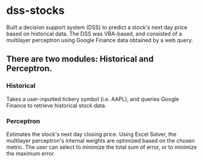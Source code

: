 # dss-stocks
Built a decision support system (DSS) to predict a stock's next day price based on historical data. The DSS was VBA-based, and consisted of a multilayer perceptron using Google Finance data obtained by a web query. 

## There are two modules: Historical and Perceptron.

### Historical
Takes a user-inputted tickery symbol (i.e. AAPL), and queries Google Finance to retrieve historical stock data.

### Perceptron 
Estimates the stock's next day closing price. Using Excel Solver, the multilayer perceptron's internal weights are optimized based on the chosen metric. The user can select to minimize the total sum of error, or to minimize the maximum error.
